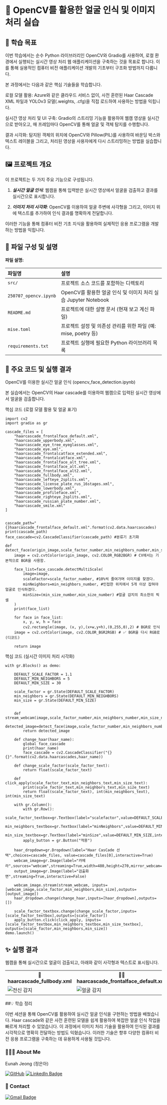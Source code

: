 # 📂 OpenCV를 활용한 얼굴 인식 및 이미지 처리 실습
## 📝 학습 목표

이번 학습에서는 순수 Python 라이브러리인 OpenCV와 Gradio를 사용하여, 로컬 환경에서 실행되는 실시간 영상 처리 웹 애플리케이션을 구축하는 것을 목표로 합니다. 이를 통해 실용적인 컴퓨터 비전 애플리케이션 개발의 기초부터 구조화 방법까지 다룹니다.

본 과정에서는 다음과 같은 핵심 기술들을 학습합니다.

로컬 모델 활용: Azure와 같은 클라우드 서비스 없이, 사전 훈련된 Haar Cascade XML 파일과 YOLOv3 모델(.weights, .cfg)을 직접 로드하여 사용하는 방법을 익힙니다.

실시간 영상 처리 및 UI 구축: Gradio의 스트리밍 기능을 활용하여 웹캠 영상을 실시간으로 받아오고, 매 프레임마다 OpenCV를 통해 얼굴 및 객체 탐지를 수행합니다.

결과 시각화: 탐지된 객체의 위치에 OpenCV와 Pillow(PIL)를 사용하여 바운딩 박스와 텍스트 레이블을 그리고, 처리된 영상을 사용자에게 다시 스트리밍하는 방법을 실습합니다.

## 🖼️ 프로젝트 개요
이 프로젝트는 두 가지 주요 기능으로 구성됩니다.

1. ***실시간 얼굴 인식***: 웹캠을 통해 입력받은 실시간 영상에서 얼굴을 검출하고 결과를 실시간으로 표시합니다.

2. ***이미지 처리 시각화***: OpenCV를 이용하여 얼굴 주변에 사각형을 그리고, 이미지 위에 텍스트를 추가하여 인식 결과를 명확하게 전달합니다.

이러한 기능을 통해 컴퓨터 비전 기초 지식을 활용하여 실제적인 응용 프로그램을 개발하는 방법을 익힙니다.

## 📁 파일 구성 및 설명
**파일 설명:**

| 파일명                | 설명                                                        |
| :-------------------- | :---------------------------------------------------------- |
| `src/`                | 프로젝트 소스 코드를 포함하는 디렉토리                     |
| `250707_opencv.ipynb` | OpenCV를 활용한 얼굴 인식 및 이미지 처리 실습 Jupyter Notebook |
| `README.md`           | 프로젝트에 대한 설명 문서 (현재 보고 계신 파일)           |
| `mise.toml`           | 프로젝트 설정 및 의존성 관리를 위한 파일 (예: mise, poetry 등) |
| `requirements.txt`    | 프로젝트 실행에 필요한 Python 라이브러리 목록              |



## 🚀 주요 코드 및 실행 결과
OpenCV를 이용한 실시간 얼굴 인식 (opencv_face_detection.ipynb)

본 실습에서는 OpenCV의 Haar cascade를 이용하여 웹캠으로 입력된 실시간 영상에서 얼굴을 검출합니다.

핵심 코드 (로컬 모델 활용 및 얼굴 표기)
```
import cv2
import gradio as gr

cascade_files = [  
    "haarcascade_frontalface_default.xml",
    "haarcascade_upperbody.xml",  
    "haarcascade_eye_tree_eyeglasses.xml",  
    "haarcascade_eye.xml",  
    "haarcascade_frontalcatface_extended.xml",  
    "haarcascade_frontalcatface.xml",  
    "haarcascade_frontalface_alt_tree.xml",  
    "haarcascade_frontalface_alt.xml",  
    "haarcascade_frontalface_alt2.xml",    
    "haarcascade_fullbody.xml",  
    "haarcascade_lefteye_2splits.xml",  
    "haarcascade_license_plate_rus_16stages.xml",  
    "haarcascade_lowerbody.xml",  
    "haarcascade_profileface.xml",  
    "haarcascade_righteye_2splits.xml",  
    "haarcascade_russian_plate_number.xml",  
    "haarcascade_smile.xml"  
]  


cascade_path="{}haarcascade_frontalface_default.xml".format(cv2.data.haarcascades)
print(cascade_path)
face_cascade=cv2.CascadeClassifier(cascade_path) #분류기 초기화

def detect_face(origin_image,scale_factor_number,min_neighbors_number,min_size_number):
    image = cv2.cvtColor(origin_image, cv2.COLOR_RGB2BGR) # CV에서는 기본적으로 BGR을 사용함.

    face_list=face_cascade.detectMultiScale(
        image=image,
        scaleFactor=scale_factor_number, #10%씩 줄여가며 이미지를 찾겠다.
        minNeighbors=min_neighbors_number, #인접한 위치에서 5개 이상 잡혀야 얼굴로 인식하겠다.
        minSize=(min_size_number,min_size_number) #얼굴 감지의 최소한의 픽셀
    )
    print(face_list)

    for face in face_list:
        x, y, w, h = face
        cv2.rectangle(image, (x, y),(x+w,y+h),(0,255,0),2) # BGR로 인식
    image = cv2.cvtColor(image, cv2.COLOR_BGR2RGB) # ✅ BGR을 다시 RGB로 (디코드)

    return image
```
핵심 코드 (실시간 이미지 처리 시각화)
```
with gr.Blocks() as demo:

    DEFAULT_SCALE_FACTOR = 1.1
    DEFAULT_MIN_NEIGHBORS = 5
    DEFAULT_MIN_SIZE = 30 

    scale_factor = gr.State(DEFAULT_SCALE_FACTOR) 
    min_neighbors = gr.State(DEFAULT_MIN_NEIGHBORS)
    min_size = gr.State(DEFAULT_MIN_SIZE)


    def stream_webcam(image,scale_factor_number,min_neighbors_number,min_size_number):
        detected_image=detect_face(image,scale_factor_number,min_neighbors_number,min_size_number)
        return detected_image
    
    def change_haar(haar_name):
        global face_cascade 
        print(haar_name)
        face_cascade = cv2.CascadeClassifier("{}{}".format(cv2.data.haarcascades,haar_name))

    def change_scale_factor(scale_factor_text):
        return float(scale_factor_text)
    
    def click_apply(scale_factor_text,min_neighbors_text,min_size_text):
        print(scale_factor_text,min_neighbors_text,min_size_text)
        return float(scale_factor_text), int(min_neighbors_text), int(min_size_text)
        
    with gr.Column():
        with gr.Row():
            scale_factor_textbox=gr.Textbox(label="scalefactor",value=DEFAULT_SCALE_FACTOR,interactive=True)
            min_neighbors_textbox=gr.Textbox(label="minNeighbors",value=DEFAULT_MIN_NEIGHBORS,interactive=True)
            min_size_textbox=gr.Textbox(label="minSize",value=DEFAULT_MIN_SIZE,interactive=True)
        apply_button = gr.Button("적용")    

    haar_dropdown=gr.Dropdown(label="Haar CasCade 선택",choices=cascade_files, value=cascade_files[0],interactive=True)
    webcam_image=gr.Image(label="카메라",sources="webcam",streaming=True,width=480,height=270,mirror_webcam=False)
    output_image=gr.Image(label="검출화면",streaming=True,interactive=False)

    webcam_image.stream(stream_webcam, inputs=[webcam_image,scale_factor,min_neighbors,min_size],outputs=[output_image])
    haar_dropdown.change(change_haar,inputs=[haar_dropdown],outputs=[])

    scale_factor_textbox.change(change_scale_factor,inputs=[scale_factor_textbox],outputs=[scale_factor])
    apply_button.click(click_apply, inputs=[scale_factor_textbox,min_neighbors_textbox,min_size_textbox], outputs=[scale_factor,min_neighbors,min_size])
demo.launch()
```

## ✨ 실행 결과

웹캠을 통해 실시간으로 얼굴이 검출되고, 아래와 같이 사각형과 텍스트로 표시됩니다.

<table>
    <tr>
        <th>👤 haarcascade_fullbody.xml</th>
        <th>🧑‍💻 haarcascade_frontalface_default.xml</th>
    </tr>
    <tr>
        <td><img src="image_c2661b.jpg" alt="전신 감지"></td>
        <td><img src="image_c265bc.jpg" alt="얼굴 감지"></td>
    </tr>
</table>


##💡 학습 정리

이번 세션을 통해 OpenCV를 활용하여 실시간 얼굴 인식을 구현하는 방법을 배웠습니다. Haar cascade와 같은 사전 훈련된 모델을 쉽게 활용하여 복잡한 얼굴 인식 작업을 빠르게 처리할 수 있었습니다. 이 과정에서 이미지 처리 기술을 활용하여 인식된 결과를 시각적으로 명확히 전달하는 방법도 익혔습니다. 이러한 기술은 향후 다양한 컴퓨터 비전 응용 프로그램을 구축하는 데 유용하게 사용될 것입니다.



###  🙆🏻‍♀️ About Me

Eunah Jeong (정은아)

[![GitHub](https://badgen.net/badge/icon/github%20Eunah?icon=github&label)](https://github.com/Jelly1104/microsoft-ai-school07) [![LinkedIn Badge](http://img.shields.io/badge/-LinkedIn-0072b1?style=flat&logo=linkedin&link=https://www.linkedin.com/in/eunah-jeong-02115b24b/)](https://www.linkedin.com/in/eunah-jeong-02115b24b/)

### 💌 Contact
[![Gmail Badge](https://img.shields.io/badge/Gmail-EA4335?style=flat-square&logo=Gmail&logoColor=white)](sina911104@gmail.com)
